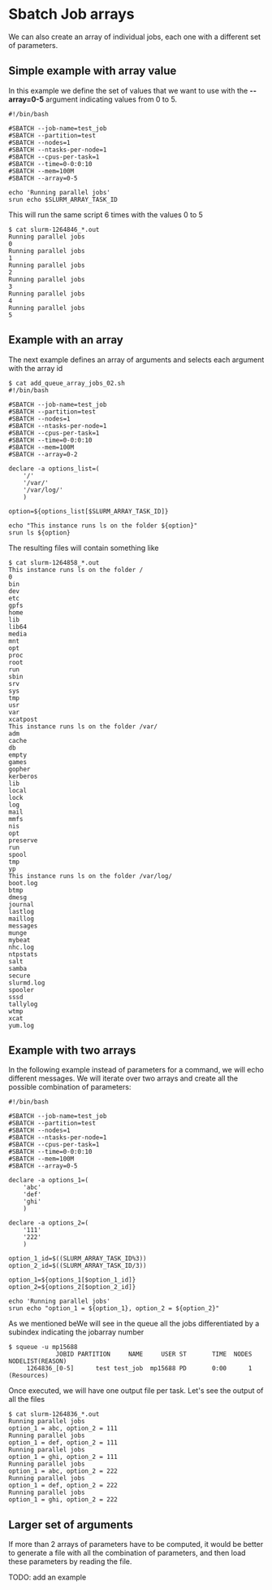 # Sbatch Job arrays

We can also create an array of individual jobs, each one with a different set
of parameters. 

## Simple example with array value

In this example we define the set of values that we want to use with the
**--array=0-5** argument indicating values from 0 to 5.

    #!/bin/bash

    #SBATCH --job-name=test_job
    #SBATCH --partition=test
    #SBATCH --nodes=1
    #SBATCH --ntasks-per-node=1
    #SBATCH --cpus-per-task=1
    #SBATCH --time=0-0:0:10
    #SBATCH --mem=100M
    #SBATCH --array=0-5

    echo 'Running parallel jobs'
    srun echo $SLURM_ARRAY_TASK_ID

This will run the same script 6 times with the values 0 to 5

    $ cat slurm-1264846_*.out
    Running parallel jobs
    0
    Running parallel jobs
    1
    Running parallel jobs
    2
    Running parallel jobs
    3
    Running parallel jobs
    4
    Running parallel jobs
    5

## Example with an array

The next example defines an array of arguments and selects each argument with
the array id

    $ cat add_queue_array_jobs_02.sh
    #!/bin/bash

    #SBATCH --job-name=test_job
    #SBATCH --partition=test
    #SBATCH --nodes=1
    #SBATCH --ntasks-per-node=1
    #SBATCH --cpus-per-task=1
    #SBATCH --time=0-0:0:10
    #SBATCH --mem=100M
    #SBATCH --array=0-2

    declare -a options_list=(
        '/'
        '/var/'
        '/var/log/'
        )

    option=${options_list[$SLURM_ARRAY_TASK_ID]}

    echo "This instance runs ls on the folder ${option}"
    srun ls ${option}

The resulting files will contain something like

    $ cat slurm-1264858_*.out
    This instance runs ls on the folder /
    0
    bin
    dev
    etc
    gpfs
    home
    lib
    lib64
    media
    mnt
    opt
    proc
    root
    run
    sbin
    srv
    sys
    tmp
    usr
    var
    xcatpost
    This instance runs ls on the folder /var/
    adm
    cache
    db
    empty
    games
    gopher
    kerberos
    lib
    local
    lock
    log
    mail
    mmfs
    nis
    opt
    preserve
    run
    spool
    tmp
    yp
    This instance runs ls on the folder /var/log/
    boot.log
    btmp
    dmesg
    journal
    lastlog
    maillog
    messages
    munge
    mybeat
    nhc.log
    ntpstats
    salt
    samba
    secure
    slurmd.log
    spooler
    sssd
    tallylog
    wtmp
    xcat
    yum.log


## Example with two arrays

In the following example instead of parameters for a command, we
will echo different messages. We will iterate over two arrays and create all
the possible combination of parameters:

    #!/bin/bash

    #SBATCH --job-name=test_job
    #SBATCH --partition=test
    #SBATCH --nodes=1
    #SBATCH --ntasks-per-node=1
    #SBATCH --cpus-per-task=1
    #SBATCH --time=0-0:0:10
    #SBATCH --mem=100M
    #SBATCH --array=0-5

    declare -a options_1=(
        'abc'
        'def'
        'ghi'
        )

    declare -a options_2=(
        '111'
        '222'
        )

    option_1_id=$((SLURM_ARRAY_TASK_ID%3))
    option_2_id=$((SLURM_ARRAY_TASK_ID/3))

    option_1=${options_1[$option_1_id]}
    option_2=${options_2[$option_2_id]}

    echo 'Running parallel jobs'
    srun echo "option_1 = ${option_1}, option_2 = ${option_2}"

As we mentioned beWe will see in the queue all the jobs differentiated by a subindex indicating
the jobarray number

    $ squeue -u mp15688
                 JOBID PARTITION     NAME     USER ST       TIME  NODES
    NODELIST(REASON)
         1264836_[0-5]      test test_job  mp15688 PD       0:00      1 (Resources)


Once executed, we will have one output file per task. Let's see the output of
all the files

    $ cat slurm-1264836_*.out
    Running parallel jobs
    option_1 = abc, option_2 = 111
    Running parallel jobs
    option_1 = def, option_2 = 111
    Running parallel jobs
    option_1 = ghi, option_2 = 111
    Running parallel jobs
    option_1 = abc, option_2 = 222
    Running parallel jobs
    option_1 = def, option_2 = 222
    Running parallel jobs
    option_1 = ghi, option_2 = 222

## Larger set of arguments

If more than 2 arrays of parameters have to be computed, it would be better to
generate a file with all the combination of parameters, and then load these
parameters by reading the file.

TODO: add an example
